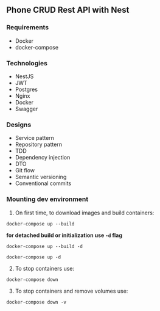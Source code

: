 ## Phone CRUD Rest API with Nest

### Requirements
- Docker
- docker-compose

### Technologies
- NestJS
- JWT
- Postgres
- Nginx
- Docker
- Swagger

### Designs
- Service pattern
- Repository pattern
- TDD
- Dependency injection
- DTO
- Git flow
- Semantic versioning
- Conventional commits

### Mounting dev environment
1. On first time, to download images and build containers:
```shell
docker-compose up --build
```
**for detached build or initialization use `-d` flag**
```shell
docker-compose up --build -d
```
```shell
docker-compose up -d
```
2. To stop containers use:
```shell
docker-compose down
```
3. To stop containers and remove volumes use:
```shell
docker-compose down -v
```
